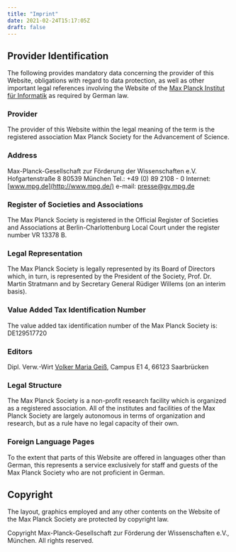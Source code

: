 ```yaml
---
title: "Imprint"
date: 2021-02-24T15:17:05Z
draft: false
---
```


## Provider Identification

The following provides mandatory data concerning the provider of this Website, obligations with regard to data protection, as well as other important legal references involving the Website of the [Max Planck Institut für Informatik](http://www.mpi-inf.mpg.de/) as required by German law.

### Provider

The provider of this Website within the legal meaning of the term is the registered association Max Planck Society for the Advancement of Science.

### Address

Max-Planck-Gesellschaft zur Förderung der Wissenschaften e.V.
Hofgartenstraße 8
80539 München
Tel.: +49 (0) 89 2108 - 0
Internet: [www.mpg.de](http://www.mpg.de/)
e-mail: [presse@gv.mpg.de](https://imprint.mpi-klsb.mpg.de/inf/typo3/mailto:presse@gv.mpg.de)

### Register of Societies and Associations

The Max Planck Society is registered in the Official Register of Societies and Associations at Berlin-Charlottenburg Local Court under the register number VR 13378 B.

### Legal Representation

The Max Planck Society is legally represented by its Board of Directors which, in turn, is represented by the President of the Society, Prof. Dr. Martin Stratmann and by Secretary General Rüdiger Willems (on an interim basis).

### Value Added Tax Identification Number

The value added tax identification number of the Max Planck Society is: DE129517720

### Editors

Dipl. Verw.-Wirt [Volker Maria Geiß](http://www.mpi-inf.mpg.de/%7Egeiss/), Campus E1 4, 66123 Saarbrücken

### Legal Structure

The Max Planck Society is a non-profit research facility which is organized as a registered association. All of the institutes and facilities of the Max Planck Society are largely autonomous in terms of organization and research, but as a rule have no legal capacity of their own.

### Foreign Language Pages

To the extent that parts of this Website are offered in languages other than German, this represents a service exclusively for staff and guests of the Max Planck Society who are not proficient in German.

## Copyright

The layout, graphics employed and any other contents on the Website of the Max Planck Society are protected by copyright law.

Copyright Max-Planck-Gesellschaft zur Förderung der Wissenschaften e.V., München. All rights reserved.



